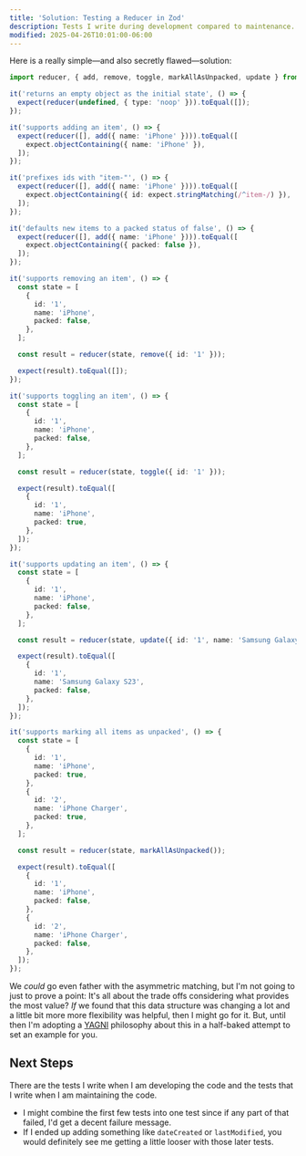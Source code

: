 ```yaml
---
title: 'Solution: Testing a Reducer in Zod'
description: Tests I write during development compared to maintenance.
modified: 2025-04-26T10:01:00-06:00
---
```


Here is a really simple—and also secretly flawed—solution:

```ts
import reducer, { add, remove, toggle, markAllAsUnpacked, update } from './items-slice';

it('returns an empty object as the initial state', () => {
  expect(reducer(undefined, { type: 'noop' })).toEqual([]);
});

it('supports adding an item', () => {
  expect(reducer([], add({ name: 'iPhone' }))).toEqual([
    expect.objectContaining({ name: 'iPhone' }),
  ]);
});

it('prefixes ids with "item-"', () => {
  expect(reducer([], add({ name: 'iPhone' }))).toEqual([
    expect.objectContaining({ id: expect.stringMatching(/^item-/) }),
  ]);
});

it('defaults new items to a packed status of false', () => {
  expect(reducer([], add({ name: 'iPhone' }))).toEqual([
    expect.objectContaining({ packed: false }),
  ]);
});

it('supports removing an item', () => {
  const state = [
    {
      id: '1',
      name: 'iPhone',
      packed: false,
    },
  ];

  const result = reducer(state, remove({ id: '1' }));

  expect(result).toEqual([]);
});

it('supports toggling an item', () => {
  const state = [
    {
      id: '1',
      name: 'iPhone',
      packed: false,
    },
  ];

  const result = reducer(state, toggle({ id: '1' }));

  expect(result).toEqual([
    {
      id: '1',
      name: 'iPhone',
      packed: true,
    },
  ]);
});

it('supports updating an item', () => {
  const state = [
    {
      id: '1',
      name: 'iPhone',
      packed: false,
    },
  ];

  const result = reducer(state, update({ id: '1', name: 'Samsung Galaxy S23' }));

  expect(result).toEqual([
    {
      id: '1',
      name: 'Samsung Galaxy S23',
      packed: false,
    },
  ]);
});

it('supports marking all items as unpacked', () => {
  const state = [
    {
      id: '1',
      name: 'iPhone',
      packed: true,
    },
    {
      id: '2',
      name: 'iPhone Charger',
      packed: true,
    },
  ];

  const result = reducer(state, markAllAsUnpacked());

  expect(result).toEqual([
    {
      id: '1',
      name: 'iPhone',
      packed: false,
    },
    {
      id: '2',
      name: 'iPhone Charger',
      packed: false,
    },
  ]);
});
```

We _could_ go even father with the asymmetric matching, but I'm not going to just to prove a point: It's all about the trade offs considering what provides the most value? _If_ we found that this data structure was changing a lot and a little bit more more flexibility was helpful, then I might go for it. But, until then I'm adopting a [YAGNI](https://en.wikipedia.org/wiki/You_aren%27t_gonna_need_it) philosophy about this in a half-baked attempt to set an example for you.

## Next Steps

There are the tests I write when I am developing the code and the tests that I write when I am maintaining the code.

- I might combine the first few tests into one test since if any part of that failed, I'd get a decent failure message.
- If I ended up adding something like `dateCreated` or `lastModified`, you would definitely see me getting a little looser with those later tests.
